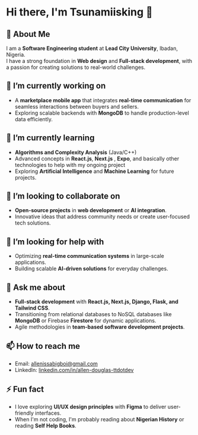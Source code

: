 # Hi there, I'm Tsunamiisking 👋  

## 🚀 About Me  
I am a **Software Engineering student** at **Lead City University**, Ibadan, Nigeria.  
I have a strong foundation in **Web design** and **Full-stack development**, with a passion for creating solutions to real-world challenges.  

## 🔭 I’m currently working on  
- A **marketplace mobile app** that integrates **real-time communication** for seamless interactions between buyers and sellers.  
- Exploring scalable backends with **MongoDB** to handle production-level data efficiently.  

## 🌱 I’m currently learning  
- **Algorithms and Complexity Analysis** (Java/C++)  
- Advanced concepts in **React.js**,  **Next.js** , **Expo**, and basically other technologies to help with my ongoing project
- Exploring **Artificial Intelligence** and **Machine Learning** for future projects.  

## 👯 I’m looking to collaborate on  
- **Open-source projects** in **web development** or **AI integration**.  
- Innovative ideas that address community needs or create user-focused tech solutions.  

## 🤔 I’m looking for help with  
- Optimizing **real-time communication systems** in large-scale applications.  
- Building scalable **AI-driven solutions** for everyday challenges.  

## 💬 Ask me about  
- **Full-stack development** with **React.js, Next.js, Django, Flask, and Tailwind CSS**.  
- Transitioning from relational databases to NoSQL databases like **MongoDB** or Firebase **Firestore** for dynamic applications.  
- Agile methodologies in **team-based software development projects**.  

## 📫 How to reach me  
- Email: [allenissabigboi@gmail.com](mailto:tsunamiisking@example.com)  
- LinkedIn: [linkedin.com/in/allen-douglas-ttdotdev](https://linkedin.com/in/allen-douglas-ttdotdev)
  

## ⚡ Fun fact  
- I love exploring **UI/UX design principles** with **Figma** to deliver user-friendly interfaces.  
- When I'm not coding, I'm probably reading about **Nigerian History** or reading **Self Help Books**.  

